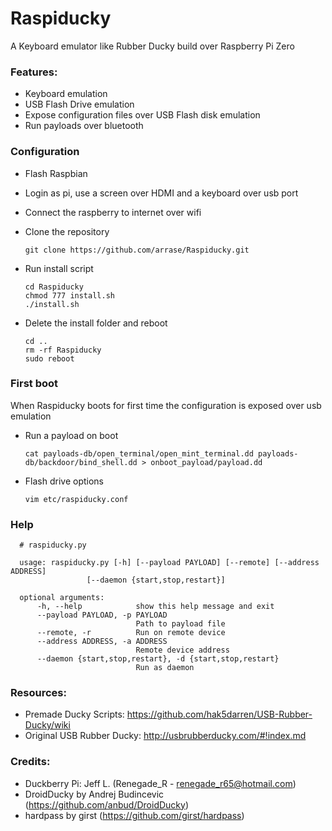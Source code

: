 # Raspiducky

A Keyboard emulator like Rubber Ducky build over Raspberry Pi Zero

### Features:

* Keyboard emulation
* USB Flash Drive emulation
* Expose configuration files over USB Flash disk emulation
* Run payloads over bluetooth

### Configuration

* Flash Raspbian 
* Login as pi, use a screen over HDMI and a keyboard over usb port
* Connect the raspberry to internet over wifi
* Clone the repository

      git clone https://github.com/arrase/Raspiducky.git
 
* Run install script

      cd Raspiducky
      chmod 777 install.sh
      ./install.sh

* Delete the install folder and reboot

      cd ..
      rm -rf Raspiducky
      sudo reboot

### First boot

When Raspiducky boots for first time the configuration is exposed over usb emulation

* Run a payload on boot

      cat payloads-db/open_terminal/open_mint_terminal.dd payloads-db/backdoor/bind_shell.dd > onboot_payload/payload.dd

* Flash drive options

      vim etc/raspiducky.conf
      
### Help

      # raspiducky.py 
      
      usage: raspiducky.py [-h] [--payload PAYLOAD] [--remote] [--address ADDRESS]
                     [--daemon {start,stop,restart}]

      optional arguments:
          -h, --help            show this help message and exit
          --payload PAYLOAD, -p PAYLOAD
                                Path to payload file
          --remote, -r          Run on remote device
          --address ADDRESS, -a ADDRESS
                                Remote device address
          --daemon {start,stop,restart}, -d {start,stop,restart}
                                Run as daemon


### Resources:

* Premade Ducky Scripts: https://github.com/hak5darren/USB-Rubber-Ducky/wiki
* Original USB Rubber Ducky: http://usbrubberducky.com/#!index.md

### Credits:

* Duckberry Pi: Jeff L. (Renegade_R - renegade_r65@hotmail.com)
* DroidDucky by Andrej Budincevic (https://github.com/anbud/DroidDucky)
* hardpass by girst (https://github.com/girst/hardpass)
